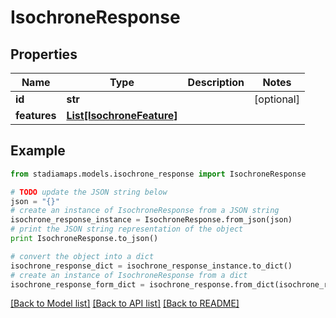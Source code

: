 # IsochroneResponse


## Properties
Name | Type | Description | Notes
------------ | ------------- | ------------- | -------------
**id** | **str** |  | [optional] 
**features** | [**List[IsochroneFeature]**](IsochroneFeature.md) |  | 

## Example

```python
from stadiamaps.models.isochrone_response import IsochroneResponse

# TODO update the JSON string below
json = "{}"
# create an instance of IsochroneResponse from a JSON string
isochrone_response_instance = IsochroneResponse.from_json(json)
# print the JSON string representation of the object
print IsochroneResponse.to_json()

# convert the object into a dict
isochrone_response_dict = isochrone_response_instance.to_dict()
# create an instance of IsochroneResponse from a dict
isochrone_response_form_dict = isochrone_response.from_dict(isochrone_response_dict)
```
[[Back to Model list]](../README.md#documentation-for-models) [[Back to API list]](../README.md#documentation-for-api-endpoints) [[Back to README]](../README.md)


